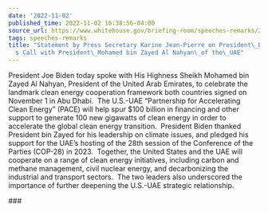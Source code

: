 ```yaml
---
date: '2022-11-02'
published_time: 2022-11-02 16:38:56-04:00
source_url: https://www.whitehouse.gov/briefing-room/speeches-remarks/2022/11/02/statement-by-press-secretary-karine-jean-pierre-on-president-bidens-call-with-president-mohamed-bin-zayed-al-nahyan-of-the-uae/
tags: speeches-remarks
title: "Statement by Press Secretary Karine Jean-Pierre on President\_Biden\u2019\
  s Call with President\_Mohamed bin Zayed Al Nahyan\_of the\_UAE"
---
```

 
President Joe Biden today spoke with His Highness Sheikh Mohamed bin
Zayed Al Nahyan, President of the United Arab Emirates, to celebrate the
landmark clean energy cooperation framework both countries signed on
November 1 in Abu Dhabi.  The U.S.-UAE “Partnership for Accelerating
Clean Energy” (PACE) will help spur $100 billion in financing and other
support to generate 100 new gigawatts of clean energy in order to
accelerate the global clean energy transition.  President Biden thanked
President bin Zayed for his leadership on climate issues, and pledged
his support for the UAE’s hosting of the 28th session of the Conference
of the Parties (COP-28) in 2023.  Together, the United States and the
UAE will cooperate on a range of clean energy initiatives, including
carbon and methane management, civil nuclear energy, and decarbonizing
the industrial and transport sectors.  The two leaders also underscored
the importance of further deepening the U.S.-UAE strategic relationship.

\###
